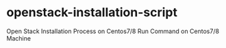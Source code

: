 # openstack-installation-script
 Open Stack Installation Process on Centos7/8
Run Command on Centos7/8 Machine
